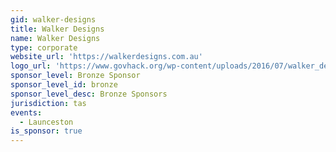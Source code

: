 ```yaml
---
gid: walker-designs
title: Walker Designs
name: Walker Designs
type: corporate
website_url: 'https://walkerdesigns.com.au'
logo_url: 'https://www.govhack.org/wp-content/uploads/2016/07/walker_designs.png'
sponsor_level: Bronze Sponsor
sponsor_level_id: bronze
sponsor_level_desc: Bronze Sponsors
jurisdiction: tas
events:
  - Launceston
is_sponsor: true
---
```

